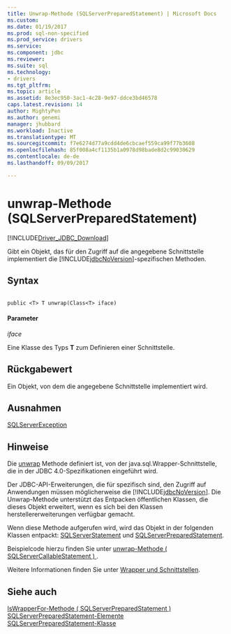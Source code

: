 ```yaml
---
title: Unwrap-Methode (SQLServerPreparedStatement) | Microsoft Docs
ms.custom: 
ms.date: 01/19/2017
ms.prod: sql-non-specified
ms.prod_service: drivers
ms.service: 
ms.component: jdbc
ms.reviewer: 
ms.suite: sql
ms.technology:
- drivers
ms.tgt_pltfrm: 
ms.topic: article
ms.assetid: 8e3ec950-3ac1-4c28-9e97-ddce3bd46578
caps.latest.revision: 14
author: MightyPen
ms.author: genemi
manager: jhubbard
ms.workload: Inactive
ms.translationtype: MT
ms.sourcegitcommit: f7e6274d77a9cdd4de6cbcaef559ca99f77b3608
ms.openlocfilehash: 85f008a4cf1135b1a0978d98bade8d2c99030629
ms.contentlocale: de-de
ms.lasthandoff: 09/09/2017

---
```

# <a name="unwrap-method-sqlserverpreparedstatement"></a>unwrap-Methode (SQLServerPreparedStatement)
[!INCLUDE[Driver_JDBC_Download](../../../includes/driver_jdbc_download.md)]

  Gibt ein Objekt, das für den Zugriff auf die angegebene Schnittstelle implementiert die [!INCLUDE[jdbcNoVersion](../../../includes/jdbcnoversion_md.md)]-spezifischen Methoden.  
  
## <a name="syntax"></a>Syntax  
  
```  
  
public <T> T unwrap(Class<T> iface)  
```  
  
#### <a name="parameters"></a>Parameter  
 *iface*  
  
 Eine Klasse des Typs **T** zum Definieren einer Schnittstelle.  
  
## <a name="return-value"></a>Rückgabewert  
 Ein Objekt, von dem die angegebene Schnittstelle implementiert wird.  
  
## <a name="exceptions"></a>Ausnahmen  
 [SQLServerException](../../../connect/jdbc/reference/sqlserverexception-class.md)  
  
## <a name="remarks"></a>Hinweise  
 Die [unwrap](../../../connect/jdbc/reference/unwrap-method-sqlserverpreparedstatement.md) Methode definiert ist, von der java.sql.Wrapper-Schnittstelle, die in der JDBC 4.0-Spezifikationen eingeführt wird.  
  
 Der JDBC-API-Erweiterungen, die für spezifisch sind, den Zugriff auf Anwendungen müssen möglicherweise die [!INCLUDE[jdbcNoVersion](../../../includes/jdbcnoversion_md.md)]. Die Unwrap-Methode unterstützt das Entpacken öffentlichen Klassen, die dieses Objekt erweitert, wenn es sich bei den Klassen herstellererweiterungen verfügbar gemacht.  
  
 Wenn diese Methode aufgerufen wird, wird das Objekt in der folgenden Klassen entpackt: [SQLServerStatement](../../../connect/jdbc/reference/sqlserverstatement-class.md) und [SQLServerPreparedStatement](../../../connect/jdbc/reference/sqlserverpreparedstatement-class.md).  
  
 Beispielcode hierzu finden Sie unter [unwrap-Methode &#40; SQLServerCallableStatement &#41; ](../../../connect/jdbc/reference/unwrap-method-sqlservercallablestatement.md).  
  
 Weitere Informationen finden Sie unter [Wrapper und Schnittstellen](../../../connect/jdbc/wrappers-and-interfaces.md).  
  
## <a name="see-also"></a>Siehe auch  
 [IsWrapperFor-Methode &#40; SQLServerPreparedStatement &#41;](../../../connect/jdbc/reference/iswrapperfor-method-sqlserverpreparedstatement.md)   
 [SQLServerPreparedStatement-Elemente](../../../connect/jdbc/reference/sqlserverpreparedstatement-members.md)   
 [SQLServerPreparedStatement-Klasse](../../../connect/jdbc/reference/sqlserverpreparedstatement-class.md)  
  
  

